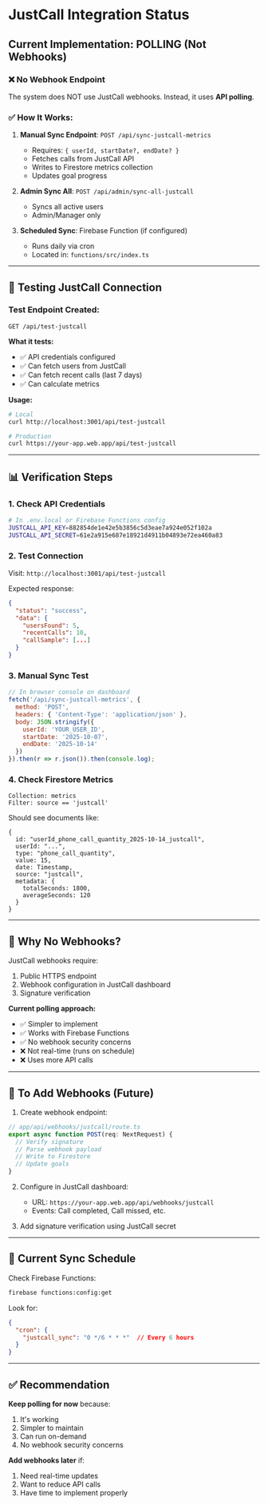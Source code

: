 # JustCall Integration Status

## Current Implementation: POLLING (Not Webhooks)

### ❌ **No Webhook Endpoint**
The system does NOT use JustCall webhooks. Instead, it uses **API polling**.

### ✅ **How It Works:**

1. **Manual Sync Endpoint**: `POST /api/sync-justcall-metrics`
   - Requires: `{ userId, startDate?, endDate? }`
   - Fetches calls from JustCall API
   - Writes to Firestore metrics collection
   - Updates goal progress

2. **Admin Sync All**: `POST /api/admin/sync-all-justcall`
   - Syncs all active users
   - Admin/Manager only

3. **Scheduled Sync**: Firebase Function (if configured)
   - Runs daily via cron
   - Located in: `functions/src/index.ts`

---

## 🧪 **Testing JustCall Connection**

### Test Endpoint Created:
```
GET /api/test-justcall
```

**What it tests:**
- ✅ API credentials configured
- ✅ Can fetch users from JustCall
- ✅ Can fetch recent calls (last 7 days)
- ✅ Can calculate metrics

**Usage:**
```bash
# Local
curl http://localhost:3001/api/test-justcall

# Production
curl https://your-app.web.app/api/test-justcall
```

---

## 📊 **Verification Steps**

### 1. Check API Credentials
```bash
# In .env.local or Firebase Functions config
JUSTCALL_API_KEY=882854de1e42e5b3856c5d3eae7a924e052f102a
JUSTCALL_API_SECRET=61e2a915e687e18921d4911b04893e72ea460a83
```

### 2. Test Connection
Visit: `http://localhost:3001/api/test-justcall`

Expected response:
```json
{
  "status": "success",
  "data": {
    "usersFound": 5,
    "recentCalls": 10,
    "callSample": [...]
  }
}
```

### 3. Manual Sync Test
```javascript
// In browser console on dashboard
fetch('/api/sync-justcall-metrics', {
  method: 'POST',
  headers: { 'Content-Type': 'application/json' },
  body: JSON.stringify({
    userId: 'YOUR_USER_ID',
    startDate: '2025-10-07',
    endDate: '2025-10-14'
  })
}).then(r => r.json()).then(console.log);
```

### 4. Check Firestore Metrics
```
Collection: metrics
Filter: source == 'justcall'
```

Should see documents like:
```
{
  id: "userId_phone_call_quantity_2025-10-14_justcall",
  userId: "...",
  type: "phone_call_quantity",
  value: 15,
  date: Timestamp,
  source: "justcall",
  metadata: {
    totalSeconds: 1800,
    averageSeconds: 120
  }
}
```

---

## 🔄 **Why No Webhooks?**

JustCall webhooks require:
1. Public HTTPS endpoint
2. Webhook configuration in JustCall dashboard
3. Signature verification

**Current polling approach:**
- ✅ Simpler to implement
- ✅ Works with Firebase Functions
- ✅ No webhook security concerns
- ❌ Not real-time (runs on schedule)
- ❌ Uses more API calls

---

## 🚀 **To Add Webhooks (Future)**

1. Create webhook endpoint:
```typescript
// app/api/webhooks/justcall/route.ts
export async function POST(req: NextRequest) {
  // Verify signature
  // Parse webhook payload
  // Write to Firestore
  // Update goals
}
```

2. Configure in JustCall dashboard:
   - URL: `https://your-app.web.app/api/webhooks/justcall`
   - Events: Call completed, Call missed, etc.

3. Add signature verification using JustCall secret

---

## 📝 **Current Sync Schedule**

Check Firebase Functions:
```bash
firebase functions:config:get
```

Look for:
```json
{
  "cron": {
    "justcall_sync": "0 */6 * * *"  // Every 6 hours
  }
}
```

---

## ✅ **Recommendation**

**Keep polling for now** because:
1. It's working
2. Simpler to maintain
3. Can run on-demand
4. No webhook security concerns

**Add webhooks later** if:
1. Need real-time updates
2. Want to reduce API calls
3. Have time to implement properly
